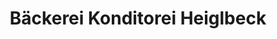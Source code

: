 ---
title: "Bäckerei Konditorei Heiglbeck"
url: /reichertshofen/baeckerei-konditorei-heiglbeck/
shop: Bäckerei
---